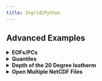 ```yaml
---
title: Ingrid2Python
---
```


## Advanced Examples




<details> <summary><b>EOFs/PCs </b></summary> <p>  
Find the 3 leading EOFs and PCs. Note that ingrid and `eofs.xarray` use different scalings.

```
%ingrid:
ds .sst {Y cosd}[lon lat][time]svd ev 1 3 RANGE
```

```
#python:
import xarray as xr
from eofs.xarray import Eof  # see [documentation](https://ajdawson.github.io/eofs/latest/api/eofs.xarray.html)
  
ds_anom = ds.groupby('time.month') - ds.groupby('time.month').mean()
solver = Eof(ds_anom.sst)
pcs = solver.pcs(npcs=3)
eofs = solver.eofsAsCorrelation(neofs=3)

eofs.plot(x='lon',y='lat',col='mode',col_wrap=3,add_colorbar=0)
pcs.plot(x='time',col='mode',col_wrap=3);
```
<p> 
<p align="center"><img src="../assets/imgs/eofs.png"></p>
<p align="center"><img src="../assets/imgs/pcs.png"></p>
</p> 
    
</p> </details>

<details> <summary><b>Quantiles</b></summary> <p>  

```
$ingrid
SOURCES .LOCAL .sst.mon.mean.nc .sst [time]average
lat -80 80 RANGEEDGES
[lon]0.05 0.95 0 replacebypercentile
dup
percentile 0.95 VALUE
exch
percentile 0.05 VALUE
```

```
#python
import xarray as xr
from matplotlib import pyplot as plt

ds = xr.open_dataset('http://kage.ldeo.columbia.edu:81/SOURCES/.LOCAL/.sst.mon.mean.nc/.sst/dods')
dss = ds.mean('time').sel(lat=slice(80,-80))
quants = dss.sst.quantile( [0.05, 0.95], dim="lon")
quants.sel(quantile=0.95).plot(label='95th percentile')
quants.sel(quantile=0.05).plot(label='5th percentile')
plt.title('95th and 5th percentiles of SST by latitude')
plt.legend();
```
<p> 
<p align="center"><img src="../assets/imgs/quantile.png"></p>
</p> 

</p> </details>


<details> <summary><b>Depth of the 20 Degree Isotherm</b></summary> <p>  

```
$ingrid
/ds {SOURCES .LOCAL .ORAs5_thetao-clim.nc deptht 0 500 RANGE lat -30 30 RANGE [time]average} def

ds .thetao
deptht exch [20]deptht toS
```
  
```
#python
import xarray as xr
import xgcm  # need version >= 0.5.2
import numpy as np

url = 'http://kage.ldeo.columbia.edu:81/SOURCES/.LOCAL/.ORAs5_thetao-clim.nc/.thetao/dods'
ds = xr.open_dataset(url,decode_times=False).sel(deptht=slice(0,300),lat=slice(-30,30),lon=slice(150,250)).mean('time')

depth_3d = ds.deptht.broadcast_like(ds.thetao)
grid = xgcm.Grid(ds,periodic=False)
h20 = grid.transform(depth_3d, 'Z', np.array([20]), target_data=ds.thetao, method='linear')

ds.thetao.sel(lat=slice(-2,2)).mean('lat').plot.contourf(vmin=10,vmax=30,levels=11,yincrease=False)
h20.squeeze().sel(lat=slice(-2,2)).mean('lat').plot(color='k',linewidth=2)
```
<p> 
<p align="center"><img src="../assets/imgs/h20.png"></p>
</p> 

</p> </details> 

<details> <summary><b>Open Multiple NetCDF Files</b></summary> <p>  

For example, suppose we have downloaded a few years of [CPC Global Unified Gauge-Based Analysis of Daily Precipitation](https://psl.noaa.gov/data/gridded/data.cpc.globalprecip.html) data.
```
#python
import fsspec.implementations.ftp
import os

ftpfs = fsspec.implementations.ftp.FTPFileSystem("ftp.cdc.noaa.gov")
files = ftpfs.glob("/Datasets/cpc_global_precip/*202*.nc")
print(files)
for file in files:
    url = 'ftp://ftp.cdc.noaa.gov' + file
    file_name = file.split('/Datasets/cpc_global_precip/')[-1]   
    print(file_name)
    if os.path.exists(file_name):
        print(f'File {file} already exists')
        continue
    command = f'wget {url}'
    print(command)
    os.system(command)
ds = xr.open_mfdataset('precip.20*.nc')
ds_ltm = xr.open_dataset('precip.day.1991-2020.ltm.nc')
```
So `ds` is now the 2020 and 2021 daily land precipitation. We also have a long-term mean dataset, which may be useful.
  
```
ds.precip.mean('time').plot()
```
  
<p> 
<p align="center"><img src="../assets/imgs/precip_mean.png"></p>
</p> 

</p> </details> 
